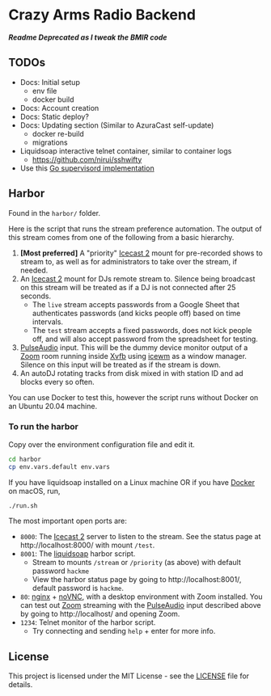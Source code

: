 # Crazy Arms Radio Backend

***Readme Deprecated as I tweak the BMIR code***

## TODOs

* Docs: Initial setup
    - env file
    - docker build
* Docs: Account creation
* Docs: Static deploy?
* Docs: Updating section (Similar to AzuraCast self-update)
    - docker re-build
    - migrations
* Liquidsoap interactive telnet container, similar to container logs
    - https://github.com/nirui/sshwifty
* Use this [Go supervisord implementation](https://github.com/ochinchina/supervisord)


## Harbor

Found in the `harbor/` folder.

Here is the script that runs the stream preference automation. The output of this
stream comes from one of the following from a basic hierarchy.

1. **[Most preferred]** A "priority" [Icecast 2](https://icecast.org/) mount for
   pre-recorded shows to  stream to, as well as for administrators to take over
   the stream, if needed.
2. An [Icecast 2](https://icecast.org/) mount for DJs remote stream to. Silence
   being broadcast on this stream will be treated as if a DJ is not connected
   after 25 seconds.
    * The `live` stream accepts passwords from a Google Sheet that authenticates
      passwords (and kicks people off) based on time intervals.
    * The `test` stream accepts a fixed passwords, does not kick people off, and
      will also accept password from the spreadsheet for testing.
3. [PulseAudio](https://www.freedesktop.org/wiki/Software/PulseAudio/) input.
   This will be the dummy device monitor output of a [Zoom](https://zoom.us/)
   room running inside [Xvfb](https://www.x.org/releases/X11R7.6/doc/man/man1/Xvfb.1.xhtml)
   using [icewm](https://ice-wm.org/) as a window manager. Silence on this input
   will be treated as if the stream is down.
4. An autoDJ rotating tracks from disk mixed in with station ID and ad blocks
   every so often.

You can use Docker to test this, however the script runs without Docker on an
Ubuntu 20.04 machine.

### To run the harbor

Copy over the environment configuration file and edit it.

```bash
cd harbor
cp env.vars.default env.vars
```

If you have liquidsoap installed on a Linux machine OR if you have
[Docker](https://www.docker.com/) on macOS, run,

```bash
./run.sh
```

The most important open ports are:
* `8000`: The [Icecast 2](https://icecast.org/) server to listen to the stream.
   See the status page at http://localhost:8000/ with mount `/test`.
* `8001`: The [liquidsoap](https://www.liquidsoap.info/) harbor script.
   * Stream to mounts `/stream` or `/priority` (as above) with default password `hackme`
   * View the harbor status page by going to http://localhost:8001/, default password is `hackme`.
* `80`: [nginx](https://nginx.org/) + [noVNC](https://novnc.com/info.html), with
  a desktop environment with Zoom installed. You can test out [Zoom](https://zoom.us/)
  streaming with the [PulseAudio](https://www.freedesktop.org/wiki/Software/PulseAudio/)
  input described above by going to http://localhost/ and opening Zoom.
* `1234`: Telnet monitor of the harbor script.
    * Try connecting and sending `help` + enter for more info.

## License

This project is licensed under the MIT License - see the [LICENSE](LICENSE) file
for details.
